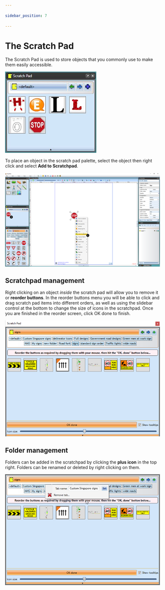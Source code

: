 ```yaml
---

sidebar_position: 7

---
```

# The Scratch Pad

The Scratch Pad is used to store objects that you commonly use to make them easily accessible.

![scratch pad](./assets/The_Scratch_Pad.jpg)

To place an object in the scratch pad palette, select the object then right click and select **Add to Scratchpad**.

![add object to scratch pad](./assets/Add_object_to_Scratch_Pad.png)

## Scratchpad management

Right clicking on an object *inside* the scratch pad will allow you to remove it or **reorder buttons**.
In the reorder buttons menu you will be able to click and drag scratch pad items into different orders, as well as using the slidebar control at the bottom to change the size of icons in the scratchpad.
Once you are finished in the reorder screen, click OK done to finish.

![re-order](./assets/Scratchpad%20reorder.PNG)

## Folder management

Folders can be added in the scratchpad by clicking the **plus icon** in the top right. Folders can be renamed or deleted by right clicking on them.

![folder management](./assets/folder%20management%20scratchpad.png)
